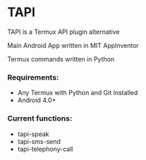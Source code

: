 # TAPI
TAPI is a Termux API plugin alternative

Main Android App written in MIT AppInventor

Termux commands written in Python

### Requirements:

* Any Termux with Python and Git Installed
* Android 4.0+

### Current functions:
* tapi-speak
* tapi-sms-send
* tapi-telephony-call

